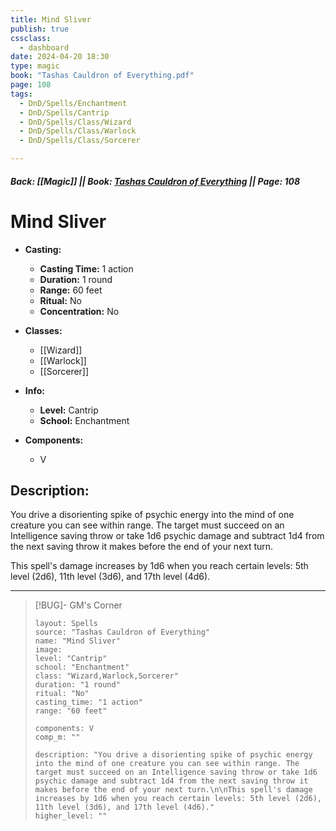 ```yaml
---
title: Mind Sliver
publish: true
cssclass:
  - dashboard
date: 2024-04-20 18:30
type: magic
book: "Tashas Cauldron of Everything.pdf"
page: 108
tags:
  - DnD/Spells/Enchantment
  - DnD/Spells/Cantrip
  - DnD/Spells/Class/Wizard
  - DnD/Spells/Class/Warlock
  - DnD/Spells/Class/Sorcerer

---
```


##### Back: [[Magic]] || Book: [Tashas Cauldron of Everything](https://drive.google.com/drive/folders/1O5bhpYizcIT5xxAoLOuzCRht_PVS7VSG?usp=sharing) || Page: 108

# Mind Sliver

- **Casting:**
    - **Casting Time:** 1 action
    - **Duration:** 1 round
    - **Range:** 60 feet
    - **Ritual:** No
    - **Concentration:** No
- **Classes:**
    - [[Wizard]]
    - [[Warlock]]
    - [[Sorcerer]]

- **Info:**
    - **Level:** Cantrip
    - **School:** Enchantment
- **Components:**
    - V


## Description:
You drive a disorienting spike of psychic energy into the mind of one creature you can see within range. The target must succeed on an Intelligence saving throw or take 1d6 psychic damage and subtract 1d4 from the next saving throw it makes before the end of your next turn.

This spell's damage increases by 1d6 when you reach certain levels: 5th level (2d6), 11th level (3d6), and 17th level (4d6).



---

> [!BUG]- GM's Corner
>
> ```statblock
> layout: Spells
> source: "Tashas Cauldron of Everything"
> name: "Mind Sliver"
> image: 
> level: "Cantrip"
> school: "Enchantment"
> class: "Wizard,Warlock,Sorcerer"
> duration: "1 round"
> ritual: "No"
> casting_time: "1 action"
> range: "60 feet"
>
> components: V
> comp_m: ""
>
> description: "You drive a disorienting spike of psychic energy into the mind of one creature you can see within range. The target must succeed on an Intelligence saving throw or take 1d6 psychic damage and subtract 1d4 from the next saving throw it makes before the end of your next turn.\n\nThis spell's damage increases by 1d6 when you reach certain levels: 5th level (2d6), 11th level (3d6), and 17th level (4d6)."
> higher_level: ""
> ```
